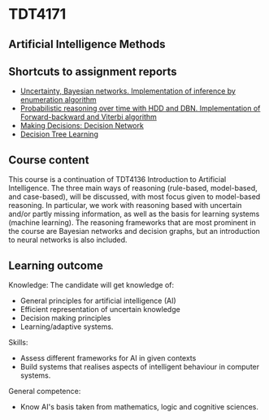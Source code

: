 # TDT4171

## Artificial Intelligence Methods

## Shortcuts to assignment reports
* [Uncertainty, Bayesian networks. Implementation of inference by enumeration algorithm](https://github.com/Eliassg/TDT4171/blob/main/assignment_1/TDT4171_Assignment_1_report_eliassg.pdf)
* [Probabilistic reasoning over time with HDD and DBN. Implementation of Forward-backward and Viterbi algorithm](https://github.com/Eliassg/TDT4171/blob/main/assignment_2/TDT4171_Assignment_2_eliassg.pdf)
* [Making Decisions: Decision Network](https://github.com/Eliassg/TDT4171/blob/main/assignment_3/TDT4171_Assignment_3_eliassg.pdf)
* [Decision Tree Learning](https://github.com/Eliassg/TDT4171/blob/main/assignment_4/TDT4171_Assignment_4_eliassg.pdf)


## Course content
This course is a continuation of TDT4136 Introduction to Artificial Intelligence. The three main ways of reasoning (rule-based, model-based, and case-based), will be discussed, with most focus given to model-based reasoning. In particular, we work with reasoning based with uncertain and/or partly missing information, as well as the basis for learning systems (machine learning). The reasoning frameworks that are most prominent in the course are Bayesian networks and decision graphs, but an introduction to neural networks is also included.

## Learning outcome
Knowledge:
The candidate will get knowledge of: 
- General principles for artificial intelligence (AI)
- Efficient representation of uncertain knowledge
- Decision making principles
- Learning/adaptive systems.

Skills:
- Assess different frameworks for AI in given contexts
- Build systems that realises aspects of intelligent behaviour in computer systems.

General competence: 
- Know AI's basis taken from mathematics, logic and cognitive sciences.


